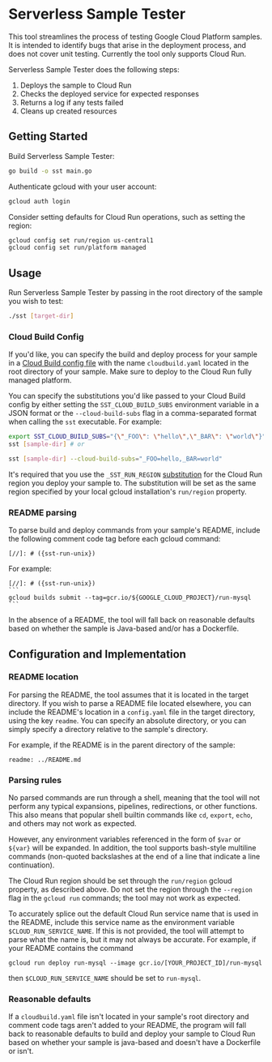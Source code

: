 # Serverless Sample Tester

This tool streamlines the process of testing Google Cloud Platform samples. It is intended to 
identify bugs that arise in the deployment process, and does not cover unit testing. Currently
the tool only supports Cloud Run.

Serverless Sample Tester does the following steps:

1. Deploys the sample to Cloud Run
1. Checks the deployed service for expected responses
1. Returns a log if any tests failed
1. Cleans up created resources

## Getting Started
Build Serverless Sample Tester:
```bash
go build -o sst main.go
```

Authenticate gcloud with your user account:
```bash
gcloud auth login
```

Consider setting defaults for Cloud Run operations, such as setting the region:
```bash
gcloud config set run/region us-central1
gcloud config set run/platform managed
```

## Usage
Run Serverless Sample Tester by passing in the root directory of the sample you wish to test:
```bash
./sst [target-dir]
```

### Cloud Build Config
If you'd like, you can specify the build and deploy process for your sample in a [Cloud Build config file](https://cloud.google.com/cloud-build/docs/build-config)
with the name `cloudbuild.yaml` located in the root directory of your sample. Make sure to deploy to the Cloud Run fully
managed platform.

You can specify the substitutions you'd like passed to your Cloud Build config by either setting the
`SST_CLOUD_BUILD_SUBS` environment variable in a JSON format or the `--cloud-build-subs` flag in a comma-separated
format when calling the `sst` executable. For example:

```bash
export SST_CLOUD_BUILD_SUBS="{\"_FOO\": \"hello\",\"_BAR\": \"world\"}"
sst [sample-dir] # or

sst [sample-dir] --cloud-build-subs="_FOO=hello,_BAR=world"
```

It's required that you use the `_SST_RUN_REGION` [substitution](https://cloud.google.com/cloud-build/docs/configuring-builds/substitute-variable-values)
for the Cloud Run region you deploy your sample to. The substitution will be set as the same region specified by your
local gcloud installation's `run/region` property.

### README parsing
To parse build and deploy commands from your sample's README, include the following comment code tag before each gcloud command:

```text
[//]: # ({sst-run-unix})
```

For example:
````text
[//]: # ({sst-run-unix})
```
gcloud builds submit --tag=gcr.io/${GOOGLE_CLOUD_PROJECT}/run-mysql
```
````
In the absence of a README, the tool will fall back on reasonable defaults based on whether the sample is Java-based and/or has a Dockerfile.

## Configuration and Implementation

### README location
For parsing the README, the tool assumes that it is located in the target directory. If you wish to parse a README file located elsewhere, you can include the README's location
in a `config.yaml` file in the target directory, using the key `readme`. You can specify an absolute directory, or you can simply
specify a directory relative to the sample's directory.

For example, if the README is in the parent directory of the sample:
```text
readme: ../README.md
```

### Parsing rules
No parsed commands are run through a shell, meaning that the tool will not perform any typical expansions, pipelines, redirections, or other functions. This also means that popular shell builtin commands like `cd`, `export`, `echo`, and
others may not work as expected.

However, any environment variables referenced in the form of `$var` or `${var}` will be expanded. In addition, the tool supports
bash-style multiline commands (non-quoted backslashes at the end of a line that indicate a line continuation).

The Cloud Run region should be set through the `run/region` gcloud property, as described above. Do not set the region through the `--region`
flag in the `gcloud run` commands; the tool may not work as expected.

To accurately splice out the default Cloud Run service name that is used in the README, include this service name
as the environment variable `$CLOUD_RUN_SERVICE_NAME`. If this is not provided, the tool will attempt to parse
what the name is, but it may not always be accurate. For example, if your README contains the command 
```
gcloud run deploy run-mysql --image gcr.io/[YOUR_PROJECT_ID]/run-mysql
```
then `$CLOUD_RUN_SERVICE_NAME` should be set to `run-mysql`.

### Reasonable defaults
If a `cloudbuild.yaml` file isn't located in your sample's root directory and comment code tags aren't added to your
README, the program will fall back to reasonable defaults to build and deploy your sample to Cloud Run based on whether
your sample is java-based and doesn't have a Dockerfile or isn't.
